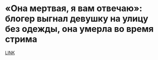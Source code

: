 # «Она мертвая, я вам отвечаю»: блогер выгнал девушку на улицу без одежды, она умерла во время стрима



[LINK](https://varlamov.ru/4111684.html)